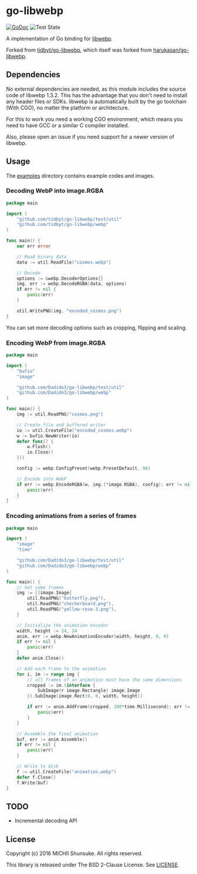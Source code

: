 <!-- markdownlint-disable MD010 -->

# go-libwebp

[![GoDoc](https://pkg.go.dev/badge/github.com/Dadido3/go-libwebp/webp?utm_source=godoc)](https://pkg.go.dev/badge/github.com/Dadido3/go-libwebp/webp) ![Test State](https://github.com/Dadido3/go-libwebp/actions/workflows/test.yml/badge.svg)

A implementation of Go binding for [libwebp](https://developers.google.com/speed/webp/docs/api).

Forked from [tidbyt/go-libwebp](https://github.com/tidbyt/go-libwebp), which itself was forked from [harukasan/go-libwebp](https://github.com/harukasan/go-libwebp).

## Dependencies

No external dependencies are needed, as this module includes the source code of libwebp 1.3.2.
This has the advantage that you don't need to install any header files or SDKs.
libwebp is automatically built by the go toolchain (With CGO), no matter the platform or architecture.

For this to work you need a working CGO environment, which means you need to have GCC or a similar C compiler installed.

Also, please open an issue if you need support for a newer version of libwebp.

## Usage

The [examples](./examples) directory contains example codes and images.

### Decoding WebP into image.RGBA

``` go
package main

import (
	"github.com/tidbyt/go-libwebp/test/util"
	"github.com/tidbyt/go-libwebp/webp"
)

func main() {
	var err error

	// Read binary data
	data := util.ReadFile("cosmos.webp")

	// Decode
	options := &webp.DecoderOptions{}
	img, err := webp.DecodeRGBA(data, options)
	if err != nil {
		panic(err)
	}

	util.WritePNG(img, "encoded_cosmos.png")
}
```

You can set more decoding options such as cropping, flipping and scaling.

### Encoding WebP from image.RGBA

``` go
package main

import (
	"bufio"
	"image"

	"github.com/Dadido3/go-libwebp/test/util"
	"github.com/Dadido3/go-libwebp/webp"
)

func main() {
	img := util.ReadPNG("cosmos.png")

	// Create file and buffered writer
	io := util.CreateFile("encoded_cosmos.webp")
	w := bufio.NewWriter(io)
	defer func() {
		w.Flush()
		io.Close()
	}()

	config := webp.ConfigPreset(webp.PresetDefault, 90)

	// Encode into WebP
	if err := webp.EncodeRGBA(w, img.(*image.RGBA), config); err != nil {
		panic(err)
	}
}
```

### Encoding animations from a series of frames

``` go
package main

import (
	"image"
	"time"

	"github.com/Dadido3/go-libwebp/test/util"
	"github.com/Dadido3/go-libwebp/webp"
)

func main() {
	// Get some frames
	img := []image.Image{
		util.ReadPNG("butterfly.png"),
		util.ReadPNG("checkerboard.png"),
		util.ReadPNG("yellow-rose-3.png"),
	}

	// Initialize the animation encoder
	width, height := 24, 24
	anim, err := webp.NewAnimationEncoder(width, height, 0, 0)
	if err != nil {
		panic(err)
	}
	defer anim.Close()

	// Add each frame to the animation
	for i, im := range img {
		// all frames of an animation must have the same dimensions
		cropped := im.(interface {
			SubImage(r image.Rectangle) image.Image
		}).SubImage(image.Rect(0, 0, width, height))

		if err := anim.AddFrame(cropped, 100*time.Millisecond); err != nil {
			panic(err)
		}
	}

	// Assemble the final animation
	buf, err := anim.Assemble()
	if err != nil {
		panic(err)
	}

	// Write to disk
	f := util.CreateFile("animation.webp")
	defer f.Close()
	f.Write(buf)
}

```

## TODO

- Incremental decoding API

## License

Copyright (c) 2016 MICHII Shunsuke. All rights reserved.

This library is released under The BSD 2-Clause License.
See [LICENSE](./LICENSE).
